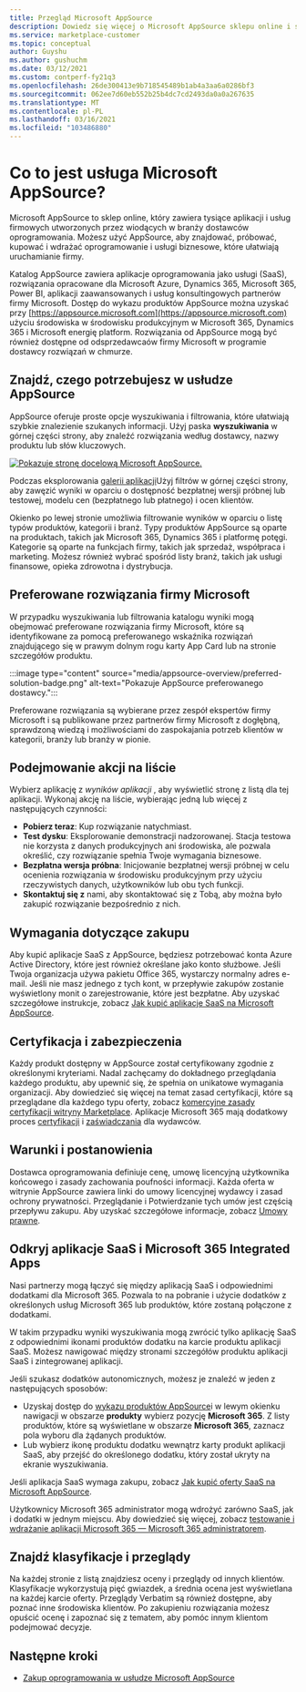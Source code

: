 ```yaml
---
title: Przegląd Microsoft AppSource
description: Dowiedz się więcej o Microsoft AppSource sklepu online i sposobach znajdowania i rozbudowanego wykazu oprogramowania i rozwiązań.
ms.service: marketplace-customer
ms.topic: conceptual
author: Guyshu
ms.author: gushuchm
ms.date: 03/12/2021
ms.custom: contperf-fy21q3
ms.openlocfilehash: 26de300413e9b718545489b1ab4a3aa6a0286bf3
ms.sourcegitcommit: 062ee7d60eb552b25b4dc7cd2493da0a0a267635
ms.translationtype: MT
ms.contentlocale: pl-PL
ms.lasthandoff: 03/16/2021
ms.locfileid: "103486880"
---
```

# <a name="what-is-microsoft-appsource"></a>Co to jest usługa Microsoft AppSource?

Microsoft AppSource to sklep online, który zawiera tysiące aplikacji i usług firmowych utworzonych przez wiodących w branży dostawców oprogramowania. Możesz użyć AppSource, aby znajdować, próbować, kupować i wdrażać oprogramowanie i usługi biznesowe, które ułatwiają uruchamianie firmy.

Katalog AppSource zawiera aplikacje oprogramowania jako usługi (SaaS), rozwiązania opracowane dla Microsoft Azure, Dynamics 365, Microsoft 365, Power BI, aplikacji zaawansowanych i usług konsultingowych partnerów firmy Microsoft. Dostęp do wykazu produktów AppSource można uzyskać przy [https://appsource.microsoft.com](https://appsource.microsoft.com) użyciu środowiska w środowisku produkcyjnym w Microsoft 365, Dynamics 365 i Microsoft energię platform. Rozwiązania od AppSource mogą być również dostępne od odsprzedawcaów firmy Microsoft w programie dostawcy rozwiązań w chmurze.

## <a name="find-what-you-need-on-appsource"></a>Znajdź, czego potrzebujesz w usłudze AppSource

AppSource oferuje proste opcje wyszukiwania i filtrowania, które ułatwiają szybkie znalezienie szukanych informacji. Użyj paska **wyszukiwania** w górnej części strony, aby znaleźć rozwiązania według dostawcy, nazwy produktu lub słów kluczowych.

[![Pokazuje stronę docelową Microsoft AppSource.](media/appsource-overview/appsource-home-page.png)](media/appsource-overview/appsource-home-page.png#lightbox)

Podczas eksplorowania [galerii aplikacji](https://appsource.microsoft.com/marketplace/apps)Użyj filtrów w górnej części strony, aby zawęzić wyniki w oparciu o dostępność bezpłatnej wersji próbnej lub testowej, modelu cen (bezpłatnego lub płatnego) i ocen klientów.

Okienko po lewej stronie umożliwia filtrowanie wyników w oparciu o listę typów produktów, kategorii i branż. Typy produktów AppSource są oparte na produktach, takich jak Microsoft 365, Dynamics 365 i platformę potęgi. Kategorie są oparte na funkcjach firmy, takich jak sprzedaż, współpraca i marketing. Możesz również wybrać spośród listy branż, takich jak usługi finansowe, opieka zdrowotna i dystrybucja.

## <a name="microsoft-preferred-solutions"></a>Preferowane rozwiązania firmy Microsoft

W przypadku wyszukiwania lub filtrowania katalogu wyniki mogą obejmować preferowane rozwiązania firmy Microsoft, które są identyfikowane za pomocą preferowanego wskaźnika rozwiązań znajdującego się w prawym dolnym rogu karty App Card lub na stronie szczegółów produktu.

:::image type="content" source="media/appsource-overview/preferred-solution-badge.png" alt-text="Pokazuje AppSource preferowanego dostawcy.":::

Preferowane rozwiązania są wybierane przez zespół ekspertów firmy Microsoft i są publikowane przez partnerów firmy Microsoft z dogłębną, sprawdzoną wiedzą i możliwościami do zaspokajania potrzeb klientów w kategorii, branży lub branży w pionie.

## <a name="take-action-on-a-listing"></a>Podejmowanie akcji na liście

Wybierz aplikację z *wyników aplikacji* , aby wyświetlić stronę z listą dla tej aplikacji. Wykonaj akcję na liście, wybierając jedną lub więcej z następujących czynności:

- **Pobierz teraz**: Kup rozwiązanie natychmiast.
- **Test dysku**: Eksplorowanie demonstracji nadzorowanej. Stacja testowa nie korzysta z danych produkcyjnych ani środowiska, ale pozwala określić, czy rozwiązanie spełnia Twoje wymagania biznesowe.
- **Bezpłatna wersja próbna**: Inicjowanie bezpłatnej wersji próbnej w celu ocenienia rozwiązania w środowisku produkcyjnym przy użyciu rzeczywistych danych, użytkowników lub obu tych funkcji.
- **Skontaktuj się z** nami, aby skontaktować się z Tobą, aby można było zakupić rozwiązanie bezpośrednio z nich.

## <a name="purchasing-requirements"></a>Wymagania dotyczące zakupu

Aby kupić aplikacje SaaS z AppSource, będziesz potrzebować konta Azure Active Directory, które jest również określane jako konto służbowe. Jeśli Twoja organizacja używa pakietu Office 365, wystarczy normalny adres e-mail. Jeśli nie masz jednego z tych kont, w przepływie zakupów zostanie wyświetlony monit o zarejestrowanie, które jest bezpłatne. Aby uzyskać szczegółowe instrukcje, zobacz [Jak kupić aplikacje SaaS na Microsoft AppSource](purchase-software-appsource.md).

## <a name="certification-and-security"></a>Certyfikacja i zabezpieczenia

Każdy produkt dostępny w AppSource został certyfikowany zgodnie z określonymi kryteriami. Nadal zachęcamy do dokładnego przeglądania każdego produktu, aby upewnić się, że spełnia on unikatowe wymagania organizacji. Aby dowiedzieć się więcej na temat zasad certyfikacji, które są przeglądane dla każdego typu oferty, zobacz [komercyjne zasady certyfikacji witryny Marketplace](/legal/marketplace/certification-policies). Aplikacje Microsoft 365 mają dodatkowy proces [certyfikacji](/microsoft-365-app-certification/docs/enterprise-app-certification-guide) i [zaświadczania](/microsoft-365-app-certification/docs/enterprise-app-attestation-guide) dla wydawców.

## <a name="terms-and-conditions"></a>Warunki i postanowienia

Dostawca oprogramowania definiuje cenę, umowę licencyjną użytkownika końcowego i zasady zachowania poufności informacji. Każda oferta w witrynie AppSource zawiera linki do umowy licencyjnej wydawcy i zasad ochrony prywatności. Przeglądanie i Potwierdzanie tych umów jest częścią przepływu zakupu. Aby uzyskać szczegółowe informacje, zobacz [Umowy prawne](legal-contracts.md).

## <a name="discover-saas-and-microsoft-365-integrated-apps"></a>Odkryj aplikacje SaaS i Microsoft 365 Integrated Apps

Nasi partnerzy mogą łączyć się między aplikacją SaaS i odpowiednimi dodatkami dla Microsoft 365. Pozwala to na pobranie i użycie dodatków z określonych usług Microsoft 365 lub produktów, które zostaną połączone z dodatkami.

W takim przypadku wyniki wyszukiwania mogą zwrócić tylko aplikację SaaS z odpowiednimi ikonami produktów dodatku na karcie produktu aplikacji SaaS. Możesz nawigować między stronami szczegółów produktu aplikacji SaaS i zintegrowanej aplikacji.

Jeśli szukasz dodatków autonomicznych, możesz je znaleźć w jeden z następujących sposobów:

- Uzyskaj dostęp do [wykazu produktów AppSource](https://appsource.microsoft.com/marketplace/apps/)i w lewym okienku nawigacji w obszarze **produkty** wybierz pozycję **Microsoft 365**. Z listy produktów, które są wyświetlane w obszarze **Microsoft 365**, zaznacz pola wyboru dla żądanych produktów.
- Lub wybierz ikonę produktu dodatku wewnątrz karty produkt aplikacji SaaS, aby przejść do określonego dodatku, który został ukryty na ekranie wyszukiwania.

Jeśli aplikacja SaaS wymaga zakupu, zobacz [Jak kupić oferty SaaS na Microsoft AppSource](purchase-software-appsource.md).

Użytkownicy Microsoft 365 administrator mogą wdrożyć zarówno SaaS, jak i dodatki w jednym miejscu. Aby dowiedzieć się więcej, zobacz [testowanie i wdrażanie aplikacji Microsoft 365 — Microsoft 365 administratorem](/microsoft-365/admin/manage/test-and-deploy-microsoft-365-apps).

## <a name="find-ratings-and-reviews"></a>Znajdź klasyfikacje i przeglądy

Na każdej stronie z listą znajdziesz oceny i przeglądy od innych klientów. Klasyfikacje wykorzystują pięć gwiazdek, a średnia ocena jest wyświetlana na każdej karcie oferty. Przeglądy Verbatim są również dostępne, aby poznać inne środowiska klientów. Po zakupieniu rozwiązania możesz opuścić ocenę i zapoznać się z tematem, aby pomóc innym klientom podejmować decyzje.

## <a name="next-steps"></a>Następne kroki

- [Zakup oprogramowania w usłudze Microsoft AppSource](purchase-software-appsource.md)
